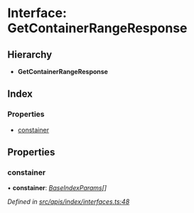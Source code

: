 # Interface: GetContainerRangeResponse

## Hierarchy

- **GetContainerRangeResponse**

## Index

### Properties

- [constainer](index_interfaces.getcontainerrangeresponse#constainer)

## Properties

### constainer

• **constainer**: _[BaseIndexParams](index_interfaces.baseindexparams)[]_

_Defined in [src/apis/index/interfaces.ts:48](https://github.com/chain4travel/caminojs/blob/3883166/src/apis/index/interfaces.ts#L48)_
